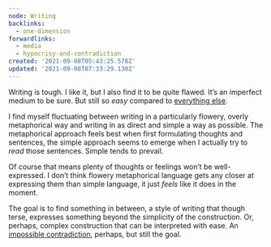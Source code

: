 ```yaml
---
node: Writing
backlinks:
  - one-dimension
forwardlinks:
  - media
  - hypocrisy-and-contradiction
created: '2021-09-08T05:43:25.578Z'
updated: '2021-09-08T07:33:29.130Z'
---
```

<p>Writing is tough. I like it, but I also find it to be quite flawed. It’s an imperfect medium to be sure. But still so <em>easy</em> compared to <a href="media.md">everything else</a>. </p>
<p>I find myself fluctuating between writing in a particularly flowery, overly metaphorical way and writing in as direct and simple a way as possible. The metaphorical approach feels best when first formulating thoughts and sentences, the simple approach seems to emerge when I actually try to <em>read</em> those sentences. Simple tends to prevail. </p>
<p>Of course that means plenty of thoughts or feelings won’t be well-expressed. I don’t think flowery metaphorical language gets any closer at expressing them than simple language, it just <em>feels</em> like it does in the moment. </p>
<p>The goal is to find something in between, a style of writing that though terse, expresses something beyond the simplicity of the construction. Or, perhaps, complex construction that can be interpreted with ease. An <a href="hypocrisy-and-contradiction.md">impossible contradiction</a>, perhaps, but still the goal. </p>
